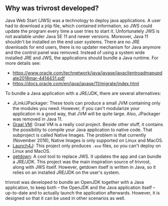 Why was trivrost developed?
-------------------------

Java Web Start (JWS) was a technology to deploy java applications. A user had to download a jnlp file, which contained information, so JWS could update the program every time a user tries to start it. Unfortunately JWS is not available under Java SE 11 and newer versions. Moreover, Java 11 shouldn't be installed on the end user systems. There are no JRE downloads for end users, there is no updater mechanism for Java anymore and the control panel was removed. Instead of using a system wide installed JRE and JWS, the applications should bundle a Java runtime. For more details see:
* https://www.oracle.com/technetwork/java/javase/javaclientroadmapupdate2018mar-4414431.pdf
* https://docs.oracle.com/en/java/javase/11/migrate/index.html

To bundle a Java application with a JRE/JDK, there are several alternatives:
* JLink/JPackager: These tools can produce a small JVM containing only the modules you need. However, if you can't modularize your application in a good way, that JVM will be quite large. Also, JPackager was removed in Java 11.
* [Graal VM](https://www.graalvm.org/docs/reference-manual/aot-compilation/): Graal VM is a really cool project. Beside other stuff, it contains the possibility to compile your Java application to native code. That subproject is called Native Images. The problem is that currently (November 2018), Native Images is only supported on Linux and MacOS.
* [Launch4J](http://launch4j.sourceforge.net/): This project only produces `.exe` files, so you can't deploy on Linux and MacOS.
* [getdown](https://github.com/threerings/getdown/): A cool tool to replace JWS. It updates the app and can bundle a JRE/JDK. This project was the main inspiration source of trivrost, along with JWS itself. However, getdown itself is written in Java, so it relies on an installed JRE/JDK on the user's system.

trivrost was developed to bundle an OpenJDK together with a Java application, to keep both – the OpenJDK and the Java application itself – up-to-date and to actually launch the application afterwards. However, it is designed so that it can be used in other scenarios as well.

